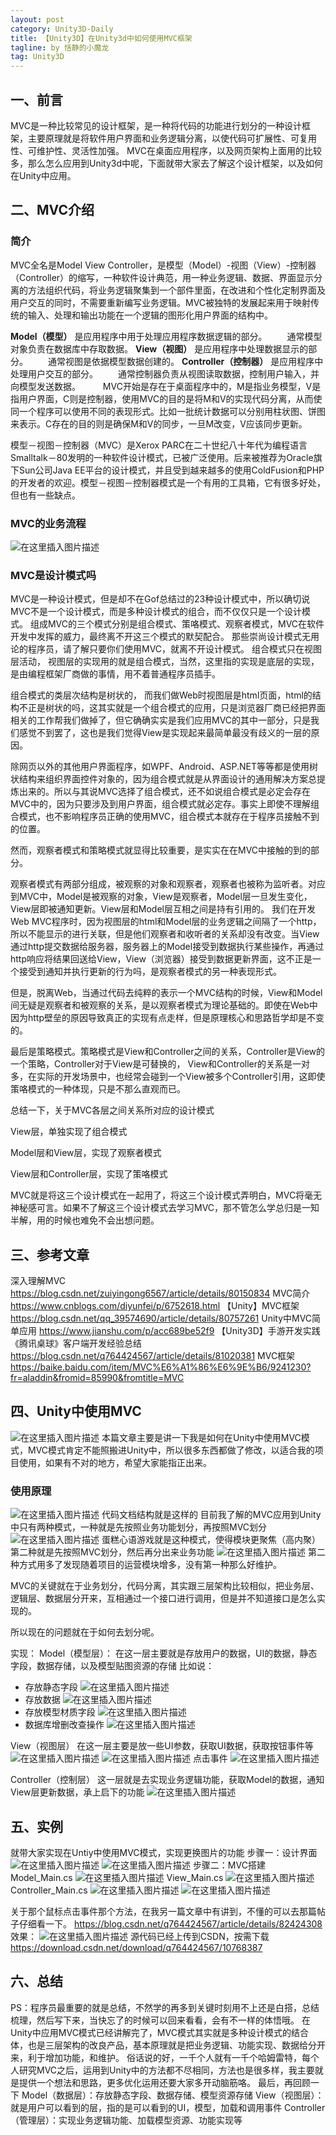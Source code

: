 ```yaml
---
layout: post
category: Unity3D-Daily
title: 【Unity3D】在Unity3d中如何使用MVC框架
tagline: by 恬静的小魔龙
tag: Unity3D
---
```


## 一、前言
MVC是一种比较常见的设计框架，是一种将代码的功能进行划分的一种设计框架，主要原理就是将软件用户界面和业务逻辑分离，以使代码可扩展性、可复用性、可维护性、灵活性加强。
MVC在桌面应用程序，以及网页架构上面用的比较多，那么怎么应用到Unity3d中呢，下面就带大家去了解这个设计框架，以及如何在Unity中应用。
## 二、MVC介绍
### 简介
MVC全名是Model View Controller，是模型（Model）-视图（View）-控制器（Controller）的缩写，一种软件设计典范，用一种业务逻辑、数据、界面显示分离的方法组织代码，将业务逻辑聚集到一个部件里面，在改进和个性化定制界面及用户交互的同时，不需要重新编写业务逻辑。MVC被独特的发展起来用于映射传统的输入、处理和输出功能在一个逻辑的图形化用户界面的结构中。

**Model（模型）** 是应用程序中用于处理应用程序数据逻辑的部分。
　　通常模型对象负责在数据库中存取数据。
**View（视图）** 是应用程序中处理数据显示的部分。
　　通常视图是依据模型数据创建的。
**Controller（控制器）** 是应用程序中处理用户交互的部分。
　　通常控制器负责从视图读取数据，控制用户输入，并向模型发送数据。
　　
MVC开始是存在于桌面程序中的，M是指业务模型，V是指用户界面，C则是控制器，使用MVC的目的是将M和V的实现代码分离，从而使同一个程序可以使用不同的表现形式。比如一批统计数据可以分别用柱状图、饼图来表示。C存在的目的则是确保M和V的同步，一旦M改变，V应该同步更新。 

模型－视图－控制器（MVC）是Xerox PARC在二十世纪八十年代为编程语言Smalltalk－80发明的一种软件设计模式，已被广泛使用。后来被推荐为Oracle旗下Sun公司Java EE平台的设计模式，并且受到越来越多的使用ColdFusion和PHP的开发者的欢迎。模型－视图－控制器模式是一个有用的工具箱，它有很多好处，但也有一些缺点。
### MVC的业务流程
![在这里插入图片描述](https://upload-images.jianshu.io/upload_images/872318-ab743552bb7f3045.jpg?imageMogr2/auto-orient/strip%7CimageView2/2/w/579/format/webp)
### MVC是设计模式吗
MVC是一种设计模式，但是却不在Gof总结过的23种设计模式中，所以确切说MVC不是一个设计模式，而是多种设计模式的组合，而不仅仅只是一个设计模式。
组成MVC的三个模式分别是组合模式、策咯模式、观察者模式，MVC在软件开发中发挥的威力，最终离不开这三个模式的默契配合。 那些崇尚设计模式无用论的程序员，请了解只要你们使用MVC，就离不开设计模式。 
组合模式只在视图层活动， 视图层的实现用的就是组合模式，当然，这里指的实现是底层的实现，是由编程框架厂商做的事情，用不着普通程序员插手。



组合模式的类层次结构是树状的， 而我们做Web时视图层是html页面，html的结构不正是树状的吗，这其实就是一个组合模式的应用，只是浏览器厂商已经把界面相关的工作帮我们做掉了，但它确确实实是我们应用MVC的其中一部分，只是我们感觉不到罢了，这也是我们觉得View是实现起来最简单最没有歧义的一层的原因。



除网页以外的其他用户界面程序，如WPF、Android、ASP.NET等等都是使用树状结构来组织界面控件对象的，因为组合模式就是从界面设计的通用解决方案总提炼出来的。所以与其说MVC选择了组合模式，还不如说组合模式是必定会存在MVC中的，因为只要涉及到用户界面，组合模式就必定存。事实上即使不理解组合模式，也不影响程序员正确的使用MVC，组合模式本就存在于程序员接触不到的位置。 



然而，观察者模式和策略模式就显得比较重要，是实实在在MVC中接触的到的部分。



观察者模式有两部分组成，被观察的对象和观察者，观察者也被称为监听者。对应到MVC中，Model是被观察的对象，View是观察者，Model层一旦发生变化，View层即被通知更新。View层和Model层互相之间是持有引用的。 我们在开发Web MVC程序时，因为视图层的html和Model层的业务逻辑之间隔了一个http，所以不能显示的进行关联，但是他们观察者和收听者的关系却没有改变。当View通过http提交数据给服务器，服务器上的Model接受到数据执行某些操作，再通过http响应将结果回送给View，View（浏览器）接受到数据更新界面，这不正是一个接受到通知并执行更新的行为吗，是观察者模式的另一种表现形式。



但是，脱离Web，当通过代码去纯粹的表示一个MVC结构的时候，View和Model间无疑是观察者和被观察的关系，是以观察者模式为理论基础的。即使在Web中因为http壁垒的原因导致真正的实现有点走样，但是原理核心和思路哲学却是不变的。



最后是策略模式。策略模式是View和Controller之间的关系，Controller是View的一个策略，Controller对于View是可替换的， View和Controller的关系是一对多，在实际的开发场景中，也经常会碰到一个View被多个Controller引用，这即使策咯模式的一种体现，只是不那么直观而已。



总结一下，关于MVC各层之间关系所对应的设计模式



View层，单独实现了组合模式

Model层和View层，实现了观察者模式

View层和Controller层，实现了策咯模式



MVC就是将这三个设计模式在一起用了，将这三个设计模式弄明白，MVC将毫无神秘感可言。如果不了解这三个设计模式去学习MVC，那不管怎么学总归是一知半解，用的时候也难免不会出想问题。

## 三、参考文章
深入理解MVC https://blog.csdn.net/zuiyingong6567/article/details/80150834
MVC简介 https://www.cnblogs.com/diyunfei/p/6752618.html
【Unity】MVC框架  https://blog.csdn.net/qq_39574690/article/details/80757261
Unity中MVC简单应用 https://www.jianshu.com/p/acc689be52f9
【Unity3D】手游开发实践《腾讯桌球》客户端开发经验总结 https://blog.csdn.net/q764424567/article/details/81020381
MVC框架 https://baike.baidu.com/item/MVC%E6%A1%86%E6%9E%B6/9241230?fr=aladdin&fromid=85990&fromtitle=MVC

## 四、Unity中使用MVC
![在这里插入图片描述](https://img-blog.csdnimg.cn/20181106152450894.png?x-oss-process=image/watermark,type_ZmFuZ3poZW5naGVpdGk,shadow_10,text_aHR0cHM6Ly9ibG9nLmNzZG4ubmV0L3E3NjQ0MjQ1Njc=,size_16,color_FFFFFF,t_70)
本篇文章主要是讲一下我是如何在Unity中使用MVC模式，MVC模式肯定不能照搬进Unity中，所以很多东西都做了修改，以适合我的项目使用，如果有不对的地方，希望大家能指正出来。
###  使用原理
![在这里插入图片描述](https://img-blog.csdnimg.cn/20181106153441984.png?x-oss-process=image/watermark,type_ZmFuZ3poZW5naGVpdGk,shadow_10,text_aHR0cHM6Ly9ibG9nLmNzZG4ubmV0L3E3NjQ0MjQ1Njc=,size_16,color_FFFFFF,t_70)
代码文档结构就是这样的
目前我了解的MVC应用到Unity中只有两种模式，一种就是先按照业务功能划分，再按照MVC划分
![在这里插入图片描述](https://img-blog.csdnimg.cn/20181106153620280.png?x-oss-process=image/watermark,type_ZmFuZ3poZW5naGVpdGk,shadow_10,text_aHR0cHM6Ly9ibG9nLmNzZG4ubmV0L3E3NjQ0MjQ1Njc=,size_16,color_FFFFFF,t_70)
蛋糕心语游戏就是这种模式，使得模块更聚焦（高内聚）
第二种就是先按照MVC划分，然后再分出来业务功能
![在这里插入图片描述](https://img-blog.csdnimg.cn/20181106153441984.png?x-oss-process=image/watermark,type_ZmFuZ3poZW5naGVpdGk,shadow_10,text_aHR0cHM6Ly9ibG9nLmNzZG4ubmV0L3E3NjQ0MjQ1Njc=,size_16,color_FFFFFF,t_70)
第二种方式用多了发现随着项目的运营模块增多，没有第一种那么好维护。

MVC的关键就在于业务划分，代码分离，其实跟三层架构比较相似，把业务层、逻辑层、数据层分开来，互相通过一个接口进行调用，但是并不知道接口是怎么实现的。

所以现在的问题就在于如何去划分呢。

实现：
Model（模型层）：
在这一层主要就是存放用户的数据，UI的数据，静态字段，数据存储，以及模型贴图资源的存储
比如说：
 - 存放静态字段
![在这里插入图片描述](https://img-blog.csdnimg.cn/20181106154428559.png?x-oss-process=image/watermark,type_ZmFuZ3poZW5naGVpdGk,shadow_10,text_aHR0cHM6Ly9ibG9nLmNzZG4ubmV0L3E3NjQ0MjQ1Njc=,size_16,color_FFFFFF,t_70)
- 存放数据
![在这里插入图片描述](https://img-blog.csdnimg.cn/2018110615450465.png)
- 存放模型材质字段
![在这里插入图片描述](https://img-blog.csdnimg.cn/20181106154547480.png?x-oss-process=image/watermark,type_ZmFuZ3poZW5naGVpdGk,shadow_10,text_aHR0cHM6Ly9ibG9nLmNzZG4ubmV0L3E3NjQ0MjQ1Njc=,size_16,color_FFFFFF,t_70)
- 数据库增删改查操作
![在这里插入图片描述](https://img-blog.csdnimg.cn/20181106154637715.png?x-oss-process=image/watermark,type_ZmFuZ3poZW5naGVpdGk,shadow_10,text_aHR0cHM6Ly9ibG9nLmNzZG4ubmV0L3E3NjQ0MjQ1Njc=,size_16,color_FFFFFF,t_70)

View（视图层）
在这一层主要是放一些UI参数，获取UI数据，获取按钮事件等
![在这里插入图片描述](https://img-blog.csdnimg.cn/20181106154808347.png?x-oss-process=image/watermark,type_ZmFuZ3poZW5naGVpdGk,shadow_10,text_aHR0cHM6Ly9ibG9nLmNzZG4ubmV0L3E3NjQ0MjQ1Njc=,size_16,color_FFFFFF,t_70)
![在这里插入图片描述](https://img-blog.csdnimg.cn/2018110615481882.png?x-oss-process=image/watermark,type_ZmFuZ3poZW5naGVpdGk,shadow_10,text_aHR0cHM6Ly9ibG9nLmNzZG4ubmV0L3E3NjQ0MjQ1Njc=,size_16,color_FFFFFF,t_70)
点击事件
![在这里插入图片描述](https://img-blog.csdnimg.cn/20181106154911417.png?x-oss-process=image/watermark,type_ZmFuZ3poZW5naGVpdGk,shadow_10,text_aHR0cHM6Ly9ibG9nLmNzZG4ubmV0L3E3NjQ0MjQ1Njc=,size_16,color_FFFFFF,t_70)

Controller（控制层）
这一层就是去实现业务逻辑功能，获取Model的数据，通知View层更新数据，承上启下的功能
![在这里插入图片描述](https://img-blog.csdnimg.cn/20181106155036737.png?x-oss-process=image/watermark,type_ZmFuZ3poZW5naGVpdGk,shadow_10,text_aHR0cHM6Ly9ibG9nLmNzZG4ubmV0L3E3NjQ0MjQ1Njc=,size_16,color_FFFFFF,t_70)

## 五、实例
就带大家实现在Untiy中使用MVC模式，实现更换图片的功能
步骤一：设计界面
![在这里插入图片描述](https://img-blog.csdnimg.cn/20181106160146402.png?x-oss-process=image/watermark,type_ZmFuZ3poZW5naGVpdGk,shadow_10,text_aHR0cHM6Ly9ibG9nLmNzZG4ubmV0L3E3NjQ0MjQ1Njc=,size_16,color_FFFFFF,t_70)
![在这里插入图片描述](https://img-blog.csdnimg.cn/20181106165111710.png?x-oss-process=image/watermark,type_ZmFuZ3poZW5naGVpdGk,shadow_10,text_aHR0cHM6Ly9ibG9nLmNzZG4ubmV0L3E3NjQ0MjQ1Njc=,size_16,color_FFFFFF,t_70)
步骤二：MVC搭建
Model_Main.cs
![在这里插入图片描述](https://img-blog.csdnimg.cn/20181106162309375.png?x-oss-process=image/watermark,type_ZmFuZ3poZW5naGVpdGk,shadow_10,text_aHR0cHM6Ly9ibG9nLmNzZG4ubmV0L3E3NjQ0MjQ1Njc=,size_16,color_FFFFFF,t_70)
View_Main.cs
![在这里插入图片描述](https://img-blog.csdnimg.cn/20181106162348451.png?x-oss-process=image/watermark,type_ZmFuZ3poZW5naGVpdGk,shadow_10,text_aHR0cHM6Ly9ibG9nLmNzZG4ubmV0L3E3NjQ0MjQ1Njc=,size_16,color_FFFFFF,t_70)
Controller_Main.cs
![在这里插入图片描述](https://img-blog.csdnimg.cn/20181106163538268.png?x-oss-process=image/watermark,type_ZmFuZ3poZW5naGVpdGk,shadow_10,text_aHR0cHM6Ly9ibG9nLmNzZG4ubmV0L3E3NjQ0MjQ1Njc=,size_16,color_FFFFFF,t_70)
![在这里插入图片描述](https://img-blog.csdnimg.cn/20181106163551946.png?x-oss-process=image/watermark,type_ZmFuZ3poZW5naGVpdGk,shadow_10,text_aHR0cHM6Ly9ibG9nLmNzZG4ubmV0L3E3NjQ0MjQ1Njc=,size_16,color_FFFFFF,t_70)

关于那个鼠标点击事件那个方法，在我另一篇文章中有讲到，不懂的可以去那篇帖子仔细看一下。
https://blog.csdn.net/q764424567/article/details/82424308
效果：
![在这里插入图片描述](https://img-blog.csdnimg.cn/20181106163900588.gif)
源代码已经上传到CSDN，按需下载
https://download.csdn.net/download/q764424567/10768387







## 六、总结
PS：程序员最重要的就是总结，不然学的再多到关键时刻用不上还是白搭，总结梳理，然后写下来，当快忘了的时候可以回来看看，会有不一样的体悟哦。
在Unity中应用MVC模式已经讲解完了，MVC模式其实就是多种设计模式的结合体，也是三层架构的改良产品，基本原理就是把业务逻辑、功能实现、数据给分开来，利于增加功能，和维护。
俗话说的好，一千个人就有一千个哈姆雷特，每个人研究MVC之后，运用到Unity中的方法都不尽相同，方法也是很多样，我主要就是提供一个想法和思路，更多优化运用还要大家多开动脑筋咯。
最后，再回顾一下
Model（数据层）：存放静态字段、数据存储、模型资源存储
View（视图层）：就是用户可以看到的层，指的是可以看到的UI，模型，加载和调用事件
Controller（管理层）：实现业务逻辑功能、加载模型资源、功能实现等
